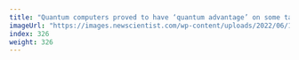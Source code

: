 ```yaml
---
title: "Quantum computers proved to have ‘quantum advantage’ on some tasks"
imageUrl: "https://images.newscientist.com/wp-content/uploads/2022/06/10105836/SEI_108964189.jpg?width=600"
index: 326
weight: 326
---
```

